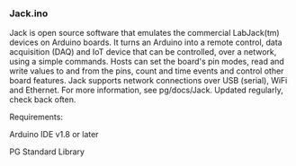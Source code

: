 ### Jack.ino

Jack is open source software that emulates the commercial LabJack(tm) devices on Arduino boards. It turns an Arduino into a remote control, data acquisition (DAQ) and IoT device that can be controlled, over a network, using a simple commands. Hosts can set the board's pin modes, read and write values to and from the pins, count and time events and control other board features. Jack supports network connections over USB (serial), WiFi and Ethernet. For more information, see pg/docs/Jack. Updated  regularly, check back often.

Requirements:

  Arduino IDE v1.8 or later
  
  PG Standard Library
